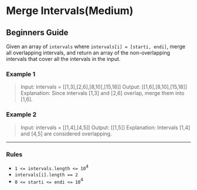 # Merge Intervals(Medium)

## Beginners Guide

Given an array of `intervals` where `intervals[i] = [starti, endi]`, merge all overlapping intervals, and return an array of the non-overlapping intervals that cover all the intervals in the input.

### Example 1

>Input: intervals = [[1,3],[2,6],[8,10],[15,18]]
Output: [[1,6],[8,10],[15,18]]
Explanation: Since intervals [1,3] and [2,6] overlap, merge them into [1,6].

### Example 2

>Input: intervals = [[1,4],[4,5]]
Output: [[1,5]]
Explanation: Intervals [1,4] and [4,5] are considered overlapping.

---

### Rules

* `1 <= intervals.length <= 10`$^4$
* `intervals[i].length == 2`
* `0 <= starti <= endi <= 10`$^4$
